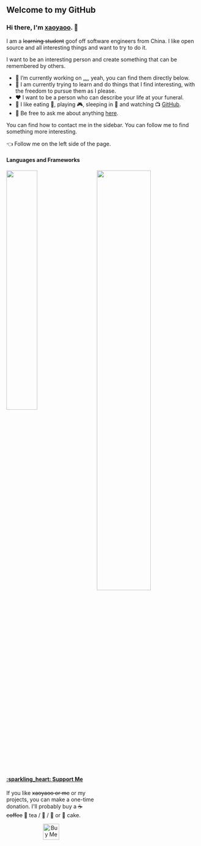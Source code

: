 ﻿<h2>Welcome to my GitHub</h2>

### Hi there, I'm [xaoyaoo](https://github.com/xaoyaoo). 👋

I am a ~~learning student~~ goof off software engineers from China. I like open source and all interesting things and
want to try to do it.

I want to be an interesting person and create something that can be remembered by others.

- 🔭 I’m currently working on [...](https://github.com/xaoyaoo), yeah, you can find them directly below.
- 🌱 I am currently trying to learn and do things that I find interesting, with the freedom to pursue them as I please.
- ❤️ I want to be a person who can describe your life at your funeral.
- 🤔 I like eating 🍮, playing 🎮, sleeping in 🛌 and watching 📺 [GitHub](<https://github.com>).
- 💬 Be free to ask me about anything [here](https://github.com/xaoyaoo/xaoyaoo/issues).

You can find how to contact me in the sidebar. You can follow me to find something more interesting.

👈 Follow me on the left side of the page.

#### Languages and Frameworks

<div>
<a href="https://github.com/xaoyaoo">
  <img width="40%" src="https://github-readme-stats.vercel.app/api/top-langs/?username=xaoyaoo&layout=compact" alt="">
  <img align="right" width="53%" src="https://github-readme-stats.vercel.app/api?username=xaoyaoo&count_private=true&show_icons=true&icon_color=0078e7&title_color=0078e7" alt="">
</a>
</div>

#### [:sparkling\_heart: Support Me](https://github.com/xaoyaoo/xaoyaoo/blob/main/donate.md)

If you like ~~xaoyaoo or me~~ or my projects, you can make a one-time donation. I'll probably buy a ~~☕ coffee~~ 🍵 tea /
🍉 / 🍦 or 🍰 cake.

<div align="center">
  <a href='https://github.com/xaoyaoo/xaoyaoo/blob/main/donate.md' target='_blank'>
    <img height='42' src='https://storage.ko-fi.com/cdn/kofi1.png?v=3' alt='Buy Me a Coffee at ko-fi.com'/>
  </a>
</div>

